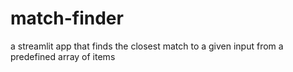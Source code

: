 # match-finder
a streamlit app that finds the closest match to a given input from a predefined array of items
